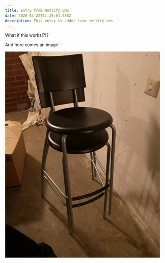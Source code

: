 ```yaml
---
title: Entry from Netlify CMS
date: 2020-03-22T11:30:04.486Z
description: This entry is added from netlify cms
---
```

What if this works!?!?

And here comes an image

![Some image](../images/img_20190415_212431.jpg)